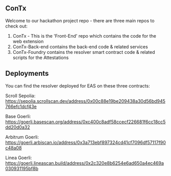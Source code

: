 ## ConTx

Welcome to our hackathon project repo - there are three main repos to check out:

1. ConTx - This is the 'Front-End' repo which contains the code for the web extension
2. ConTx-Back-end contains the back-end code & related services
3. ConTx-Foundry contains the resolver smart contract code & related scripts for the Attestations

## Deployments
You can find the resolver deployed for EAS on these three contracts:

Scroll Sepolia: https://sepolia.scrollscan.dev/address/0x00c88e19be209438a30d56bd945766efc1dcf43e

Base Goerli: https://goerli.basescan.org/address/0xc400c8adf58ccecf226681f6cc18cc5dd20d0a32

Arbitrum Goerli: https://goerli.arbiscan.io/address/0x3a713ebf897324cd41cf7096df57117f90c48a08

Linea Goerli: https://goerli.lineascan.build/address/0x2c320e8b6254e6ad650a4ec469a030931195bf8b
